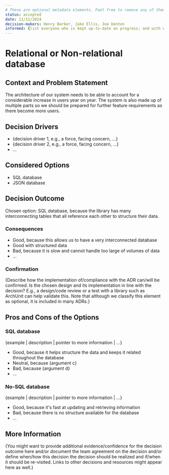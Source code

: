 ```yaml
---
# These are optional metadata elements. Feel free to remove any of them.
status: accepted
date: 11/11/2024
decision-makers: Henry Barker, Jake Ellis, Joe Denton
informed: {list everyone who is kept up-to-date on progress; and with whom there is a one-way communication}
---
```


# Relational or Non-relational database

## Context and Problem Statement

The architecture of our system needs to be able to account for a considerable increase in users year on year. The system is also made up of multiple parts so we should be prepared for further feature requirements as there become more users.

<!-- This is an optional element. Feel free to remove. -->
## Decision Drivers

* {decision driver 1, e.g., a force, facing concern, …}
* {decision driver 2, e.g., a force, facing concern, …}
* … <!-- numbers of drivers can vary -->

## Considered Options

- SQL database
- JSON database

## Decision Outcome

Chosen option: SQL database, because the library has many interconnecting tables that all reference each other to structure their data.

<!-- This is an optional element. Feel free to remove. -->
### Consequences

* Good, because this allows us to have a very interconnected database
* Good with structured data
* Bad, because it is slow and cannot handle too large of volumes of data
* … <!-- numbers of consequences can vary -->

<!-- This is an optional element. Feel free to remove. -->
### Confirmation

{Describe how the implementation of/compliance with the ADR can/will be confirmed. Is the chosen design and its implementation in line with the decision? E.g., a design/code review or a test with a library such as ArchUnit can help validate this. Note that although we classify this element as optional, it is included in many ADRs.}

<!-- This is an optional element. Feel free to remove. -->
## Pros and Cons of the Options

### SQL database

<!-- This is an optional element. Feel free to remove. -->
{example | description | pointer to more information | …}

* Good, because it helps structure the data and keeps it related throughout the database
* Neutral, because {argument c}
* Bad, because {argument d}
* … <!-- numbers of pros and cons can vary -->

### No-SQL database

{example | description | pointer to more information | …}

* Good, because it's fast at updating and retrieving information
* Bad, because there is no structure available for the database
* …

<!-- This is an optional element. Feel free to remove. -->
## More Information

{You might want to provide additional evidence/confidence for the decision outcome here and/or document the team agreement on the decision and/or define when/how this decision the decision should be realized and if/when it should be re-visited. Links to other decisions and resources might appear here as well.}
